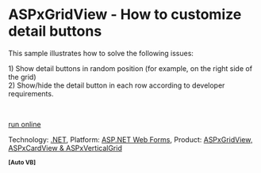 # ASPxGridView - How to customize detail buttons


<p>This sample illustrates how to solve the following issues:</p><p>1) Show detail buttons in random position (for example, on the right side of the grid)<br />
2) Show/hide the detail button in each row according to developer requirements.</p>

<br/>

[run online](https://codecentral.devexpress.com/E1016)

Technology: [.NET](https://github.com/search?q=topic:net+org:codecentral-examples&type=Repositories), Platform: [ASP.NET Web Forms](https://github.com/search?q=topic:aspnet-web-forms+org:codecentral-examples&type=Repositories), Product: [ASPxGridView, ASPxCardView & ASPxVerticalGrid](https://github.com/search?q=topic:aspxgridview-aspxcardview--aspxverticalgrid+org:codecentral-examples&type=Repositories)

**<sub>[Auto VB]</sub>**
